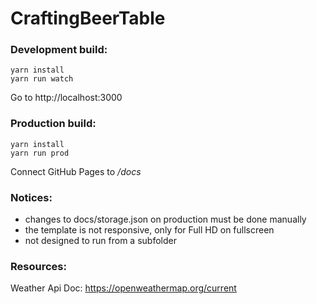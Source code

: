# CraftingBeerTable

### Development build:
```
yarn install
yarn run watch
```

Go to http://localhost:3000

### Production build:
```
yarn install
yarn run prod
```

Connect GitHub Pages to */docs*

### Notices: 
- changes to docs/storage.json on production must be done manually
- the template is not responsive, only for Full HD on fullscreen
- not designed to run from a subfolder

### Resources:
Weather Api Doc: https://openweathermap.org/current
